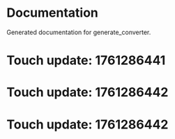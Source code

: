 # Documentation

Generated documentation for generate_converter.

# Touch update: 1761286441

# Touch update: 1761286442

# Touch update: 1761286442
